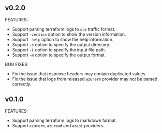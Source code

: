 
## v0.2.0

FEATURES:
- Support parsing terraform logs to `oav` traffic format.
- Support `-version` option to show the version information.
- Support `-help` option to show the help information.
- Support `-o` option to specify the output directory.
- Support `-i` option to specify the input file path.
- Support `-m` option to specify the output format.

BUG FIXES:
- Fix the issue that response headers may contain duplicated values.
- Fix the issue that logs from released `azurerm` provider may not be parsed correctly.

## v0.1.0

FEATURES:

- Support parsing terraform logs to markdown format.
- Support `azurerm`, `azuread` and `azapi` providers.